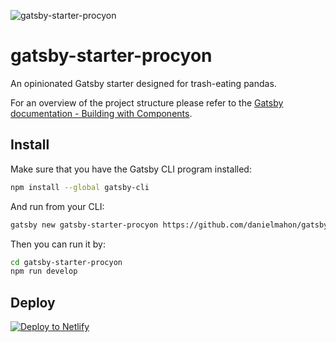 ![gatsby-starter-procyon](https://github.com/danielmahon/gatsby-starter-procyon/raw/master/static/procyon-logo.png)

# gatsby-starter-procyon

An opinionated Gatsby starter designed for trash-eating pandas.

For an overview of the project structure please refer to the [Gatsby documentation - Building with Components](https://www.gatsbyjs.org/docs/building-with-components/).

## Install

Make sure that you have the Gatsby CLI program installed:

```sh
npm install --global gatsby-cli
```

And run from your CLI:

```sh
gatsby new gatsby-starter-procyon https://github.com/danielmahon/gatsby-starter-procyon
```

Then you can run it by:

```sh
cd gatsby-starter-procyon
npm run develop
```

## Deploy

[![Deploy to Netlify](https://www.netlify.com/img/deploy/button.svg)](https://app.netlify.com/start/deploy?repository=https://github.com/danielmahon/gatsby-starter-procyon)
